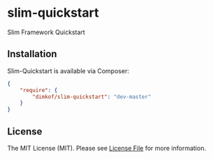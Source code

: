 slim-quickstart
===============

Slim Framework Quickstart


## Installation

Slim-Quickstart is available via Composer:

```json
{
    "require": {
        "dimkof/slim-quickstart": "dev-master"
    }
}
```

## License

The MIT License (MIT). Please see [License File](https://github.com/dimkof/slim-quickstart/blob/master/LICENSE) for more information.
